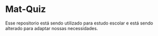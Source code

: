 # Mat-Quiz

Esse repositorio está sendo utilizado para estudo escolar e está sendo alterado para adaptar nossas necessidades.
